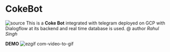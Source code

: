 # CokeBot
![source](https://user-images.githubusercontent.com/57325166/95169253-3775ef80-07d0-11eb-8758-503808b91001.gif)
This is a **Coke Bot** integrated with telegram deployed on GCP with Dialogflow at its backend and real time database is used.
@ author *Rahul Singh*


**DEMO**
![ezgif com-video-to-gif](https://user-images.githubusercontent.com/57325166/95169101-f67ddb00-07cf-11eb-8057-2576533536e0.gif)
